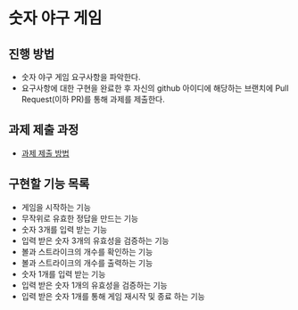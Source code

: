 # 숫자 야구 게임

## 진행 방법

* 숫자 야구 게임 요구사항을 파악한다.
* 요구사항에 대한 구현을 완료한 후 자신의 github 아이디에 해당하는 브랜치에 Pull Request(이하 PR)를 통해 과제를 제출한다.

## 과제 제출 과정

* [과제 제출 방법](https://github.com/next-step/nextstep-docs/tree/master/ent-precourse)

## 구현할 기능 목록

- 게임을 시작하는 기능
- 무작위로 유효한 정답을 만드는 기능
- 숫자 3개를 입력 받는 기능
- 입력 받은 숫자 3개의 유효성을 검증하는 기능
- 볼과 스트라이크의 개수를 확인하는 기능
- 볼과 스트라이크의 개수를 출력하는 기능
- 숫자 1개를 입력 받는 기능
- 입력 받은 숫자 1개의 유효성을 검증하는 기능
- 입력 받은 숫자 1개를 통해 게임 재시작 및 종료 하는 기능